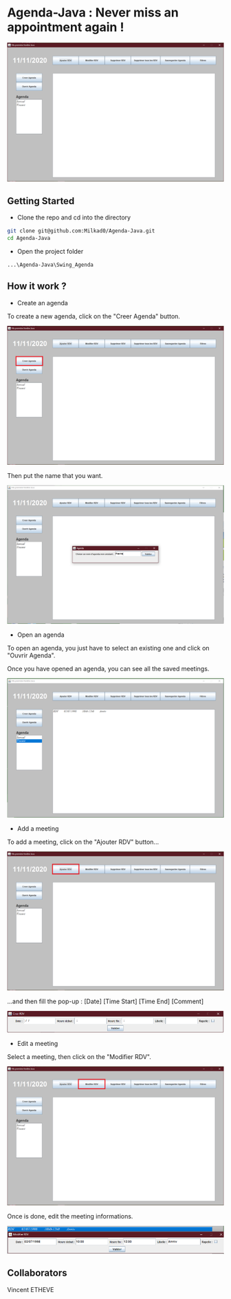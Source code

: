 # Agenda-Java : Never miss an appointment again !

![](Images/Agenda1.PNG)

## Getting Started

- Clone the repo and cd into the directory
```sh
git clone git@github.com:Milkad0/Agenda-Java.git
cd Agenda-Java
```

- Open the project folder
```sh
...\Agenda-Java\Swing_Agenda
```
## How it work ?
- Create an agenda

To create a new agenda, click on the "Creer Agenda" button.

![](Images/AgendaAddAgenda.png)

Then put the name that you want.

![](Images/AddAgenda.PNG)

- Open an agenda

To open an agenda, you just have to select an existing one and click on "Ouvrir Agenda".

Once you have opened an agenda, you can see all the saved meetings.

![](Images/Agenda2.PNG)

- Add a meeting

To add a meeting, click on the "Ajouter RDV" button...

![](Images/AgendaAddRDV.png)

...and then fill the pop-up : [Date] [Time Start] [Time End] [Comment]

![](Images/AddRdvPop.PNG)

- Edit a meeting

Select a meeting, then click on the "Modifier RDV".

![](Images/AgendaModifier.png)

Once is done, edit the meeting informations.

![](Images/Modif2.PNG)


## Collaborators

Vincent ETHEVE
